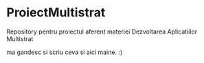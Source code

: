 # ProiectMultistrat
Repository pentru proiectul aferent materiei Dezvoltarea Aplicatiilor Multistrat

ma gandesc si scriu ceva si aici maine. :) 
